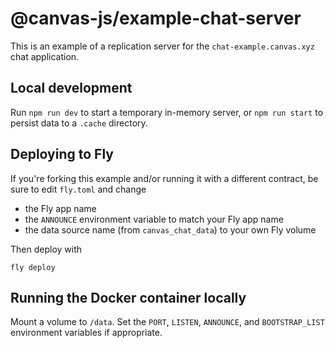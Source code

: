 # @canvas-js/example-chat-server

This is an example of a replication server for the `chat-example.canvas.xyz` chat application.

## Local development

Run `npm run dev` to start a temporary in-memory server, or `npm run start` to persist data to a `.cache` directory.

## Deploying to Fly

If you're forking this example and/or running it with a different contract, be sure to edit `fly.toml` and change

- the Fly app name
- the `ANNOUNCE` environment variable to match your Fly app name
- the data source name (from `canvas_chat_data`) to your own Fly volume

Then deploy with

```
fly deploy
```

## Running the Docker container locally

Mount a volume to `/data`. Set the `PORT`, `LISTEN`, `ANNOUNCE`, and `BOOTSTRAP_LIST` environment variables if appropriate.
